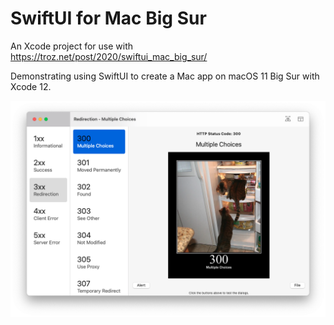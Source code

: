 # SwiftUI for Mac Big Sur

An Xcode project for use with https://troz.net/post/2020/swiftui_mac_big_sur/

Demonstrating using SwiftUI to create a Mac app on macOS 11 Big Sur with Xcode 12.

![App UI](assets/swiftui-mac-11-toolbar.png)

